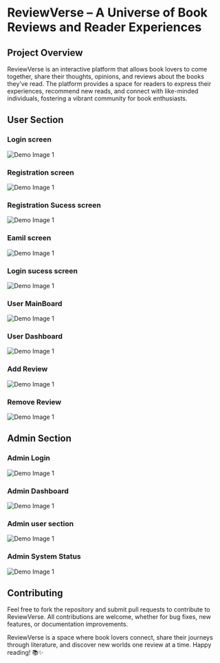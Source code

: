 # ReviewVerse – A Universe of Book Reviews and Reader Experiences

## Project Overview
ReviewVerse is an interactive platform that allows book lovers to come together, share their thoughts, opinions, and reviews about the books they’ve read. The platform provides a space for readers to express their experiences, recommend new reads, and connect with like-minded individuals, fostering a vibrant community for book enthusiasts.

##

## User  Section 

### Login screen
![Demo Image 1](./demoimages/login_1.png)

### Registration screen
![Demo Image 1](demoimages/registration_2.png)

### Registration Sucess screen
![Demo Image 1](demoimages/registration_3.png)

### Eamil screen
![Demo Image 1](demoimages/registrationemail_2_1.png)

### Login sucess screen
![Demo Image 1](demoimages/login_4.png)

### User MainBoard
![Demo Image 1](demoimages/mainpage_5.png)

### User Dashboard
![Demo Image 1](demoimages/userdashboard_6.png)

### Add Review
![Demo Image 1](demoimages/addreview_7.png)

### Remove Review
![Demo Image 1](demoimages/deletereview_8.png)

##

## Admin  Section 

### Admin Login
![Demo Image 1](demoimages/adminlogin_9.png)

### Admin Dashboard
![Demo Image 1](demoimages/admindash_10.png)

### Admin user section
![Demo Image 1](demoimages/admin_user11.png)

### Admin System Status
![Demo Image 1](demoimages/adminhealth12.png)

##




## Contributing
Feel free to fork the repository and submit pull requests to contribute to ReviewVerse. All contributions are welcome, whether for bug fixes, new features, or documentation improvements.



ReviewVerse is a space where book lovers connect, share their journeys through literature, and discover new worlds one review at a time. Happy reading! 📚✨
